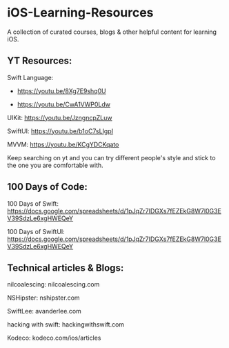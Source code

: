 # iOS-Learning-Resources
A collection of curated courses, blogs &amp; other helpful content for learning iOS.


## YT Resources:

Swift Language: 

- https://youtu.be/8Xg7E9shq0U
  
- https://youtu.be/CwA1VWP0Ldw

UIKit: https://youtu.be/JzngncpZLuw

SwiftUI: https://youtu.be/b1oC7sLIgpI

MVVM: https://youtu.be/KCgYDCKqato

Keep searching on yt and you can try different people's style and stick to the one you are comfortable with.

## 100 Days of Code:

100 Days of Swift: https://docs.google.com/spreadsheets/d/1pJqZr7IDGXs7fEZEkG8W7l0G3EV39SdzLe6xgHWEQeY

100 Days of SwiftUI: https://docs.google.com/spreadsheets/d/1pJqZr7IDGXs7fEZEkG8W7l0G3EV39SdzLe6xgHWEQeY


## Technical articles & Blogs: 

nilcoalescing: nilcoalescing.com

NSHipster: nshipster.com

SwiftLee: avanderlee.com

hacking with swift: hackingwithswift.com

Kodeco: kodeco.com/ios/articles
